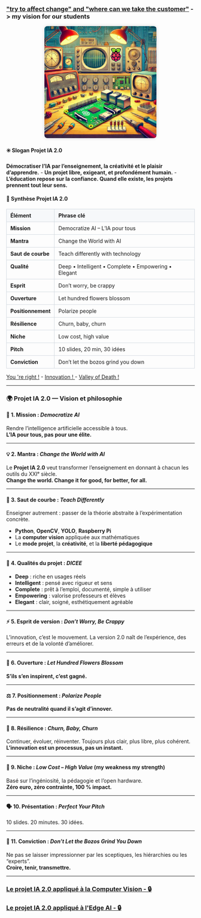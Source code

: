 ### ["try to affect change" and "where can we take the customer"](https://youtu.be/XcG6CpxKFnU?si=-qn0ReynMpsKm27W) -> my vision for our students  

<p align="center">
  <a href="https://www.raspberrypi.org/computers">
    <!-- Image locale : affichage OK sur GitHub + GitHub Pages -->
    <img src="./edge_AI.png"
         alt="Edge AI"
         loading="lazy"
         width="300"
         class="hero-img">
  </a>
</p>

<style>
/* Style global de l'image */
.hero-img {
  max-width: 100%;     /* ne dépasse jamais la largeur du conteneur */
  height: auto;        /* garde les proportions */
  border-radius: 8px;  /* coins arrondis (optionnel) */
  box-shadow: 0 0 10px rgba(0,0,0,0.15); /* effet léger (optionnel) */
}
</style>

#### ✳️ Slogan Projet IA 2.0
**Démocratiser l’IA par l’enseignement, la créativité et le plaisir d’apprendre.** - **Un projet libre, exigeant, et profondément humain.** - **L’éducation repose sur la confiance. Quand elle existe, les projets prennent tout leur sens.**  

#### 🧭 Synthèse Projet IA 2.0

<table>
  <thead>
    <tr>
      <th>Élément</th>
      <th>Phrase clé</th>
    </tr>
  </thead>
  <tbody>
    <tr><td><b>Mission</b></td><td>Democratize AI – L’IA pour tous</td></tr>
    <tr><td><b>Mantra</b></td><td>Change the World with AI</td></tr>
    <tr><td><b>Saut de courbe</b></td><td>Teach differently with technology</td></tr>
    <tr><td><b>Qualité</b></td><td>Deep • Intelligent • Complete • Empowering • Elegant</td></tr>
    <tr><td><b>Esprit</b></td><td>Don’t worry, be crappy</td></tr>
    <tr><td><b>Ouverture</b></td><td>Let hundred flowers blossom</td></tr>
    <tr><td><b>Positionnement</b></td><td>Polarize people</td></tr>
    <tr><td><b>Résilience</b></td><td>Churn, baby, churn</td></tr>
    <tr><td><b>Niche</b></td><td>Low cost, high value</td></tr>
    <tr><td><b>Pitch</b></td><td>10 slides, 20 min, 30 idées</td></tr>
    <tr><td><b>Conviction</b></td><td>Don’t let the bozos grind you down</td></tr>
  </tbody>
</table>

<style>
table { border-collapse: collapse; width: 100%; }
th, td { border: 1px solid #d0d7de; padding: 8px 10px; vertical-align: top; }
th { background: #f6f8fa; text-align: left; }
</style>

[You 're right !](https://youtu.be/VNGFep6rncY?si=nYJm1ob12RWcnMFv) - [Innovation ! ](https://youtu.be/Mtjatz9r-Vc?si=qMR0apdlt54by1X4) - [Valley of Death !](https://youtu.be/QLuqXctU_IQ?si=lBmejYNtvQyk0PhJ)  

---

### 🌍 Projet IA 2.0 — Vision et philosophie

#### 🎯 1. Mission : *Democratize AI*
Rendre l’intelligence artificielle accessible à tous.  
**L’IA pour tous, pas pour une élite.**

---

#### 💡 2. Mantra : *Change the World with AI*
Le **Projet IA 2.0** veut transformer l’enseignement en donnant à chacun les outils du XXIᵉ siècle.  
**Change the world. Change it for good, for better, for all.**

---

#### 🚀 3. Saut de courbe : *Teach Differently*
Enseigner autrement : passer de la théorie abstraite à l’expérimentation concrète.
- **Python**, **OpenCV**, **YOLO**, **Raspberry Pi**  
- La **computer vision** appliquée aux mathématiques  
- Le **mode projet**, la **créativité**, et la **liberté pédagogique**

---

#### 🎲 4. Qualités du projet : *DICEE*
- **Deep** : riche en usages réels  
- **Intelligent** : pensé avec rigueur et sens  
- **Complete** : prêt à l’emploi, documenté, simple à utiliser  
- **Empowering** : valorise professeurs et élèves  
- **Elegant** : clair, soigné, esthétiquement agréable

---

#### ⚡ 5. Esprit de version : *Don’t Worry, Be Crappy*
L’innovation, c’est le mouvement. La version 2.0 naît de l’expérience, des erreurs et de la volonté d’améliorer.  

---

#### 🌸 6. Ouverture : *Let Hundred Flowers Blossom*
**S’ils s’en inspirent, c’est gagné.**

---

#### ⚖️ 7. Positionnement : *Polarize People*
**Pas de neutralité quand il s’agit d’innover.**

---

#### 🔁 8. Résilience : *Churn, Baby, Churn*
Continuer, évoluer, réinventer. Toujours plus clair, plus libre, plus cohérent.  
**L’innovation est un processus, pas un instant.**

---

#### 🎯 9. Niche : *Low Cost – High Value* (my weakness my strength)
Basé sur l’ingéniosité, la pédagogie et l’open hardware.  
**Zéro euro, zéro contrainte, 100 % impact.**

---

#### 🗣️ 10. Présentation : *Perfect Your Pitch*
10 slides. 20 minutes. 30 idées.  

---

#### 💪 11. Conviction : *Don’t Let the Bozos Grind You Down*
Ne pas se laisser impressionner par les sceptiques, les hiérarchies ou les “experts”.  
**Croire, tenir, transmettre.**

---
### [Le projet IA 2.0 appliqué à la Computer Vision - 🔒](https://github.com/Math13Net/opencv)  
### [Le projet IA 2.0 appliqué à l'Edge AI - 🔒](https://github.com/Math13Net/raspberry_pi)
